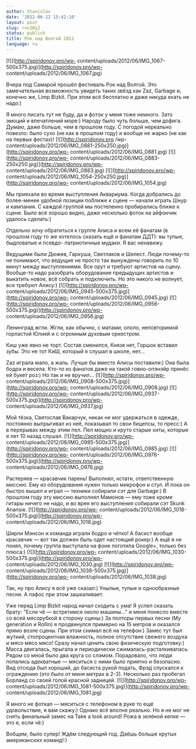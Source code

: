 ```yaml
---
author: Stanislav
date: '2012-06-12 15:42:10'
layout: post
slug: rnv2012
status: publish
title: Рок над Волгой 2012
language: ru
---
```


[![](http://spiridonov.pro/wp-
content/uploads/2012/06/IMG_1067-500x375.jpg)](http://spiridonov.pro/wp-
content/uploads/2012/06/IMG_1067.jpg)

Вчера под Самарой прошёл фестиваль Рок над Волгой. Это замечательная
возможность увидеть таких звёзд как Zaz, Garbage и, конечно же, Limp Bizkit.
При этом всё бесплатно и даже никуда ехать не надо:)

Я много писать тут не буду, да и фоток у меня тоже немного. Зато эмоций и
впечатлений море:)  Народу было чуть больше, чем дофига. Думаю, даже больше,
чем в прошлом году. С погодой нереально повезло: было сухо (не как в прошлом
году) и вообще не жарко (не как на первых фестах)! [![](http://spiridonov.pro
/wp-content/uploads/2012/06/IMG_0881-250x250.jpg)](http://spiridonov.pro/wp-
content/uploads/2012/06/IMG_0881.jpg) [![](http://spiridonov.pro/wp-
content/uploads/2012/06/IMG_0883-250x250.jpg)](http://spiridonov.pro/wp-
content/uploads/2012/06/IMG_0883.jpg) [![](http://spiridonov.pro/wp-
content/uploads/2012/06/IMG_1054-250x250.jpg)](http://spiridonov.pro/wp-
content/uploads/2012/06/IMG_1054.jpg)

Мы приехали во время выступления Аквариума. Когда добрались до более-менее
удобной позиции поближе к сцене — начали играть Шнур и кампания. С каждой
группой мы постепенно пробирались ближе к сцене. Было всё хорошо видно, даже
несколько фоток на айфончик удалось сделать:)

Отдельно хочу обратиться к группе Алиса и всем её фанатам (в прошлом году то
же хотелось сказать ещё и фанатам ДДТ): вы тупые, быдловатые и псевдо-
патриотичные мудаки. Я вас ненавижу.

Ведущими были Дюжев, Гаркуша, Светлаков и Шелест. Люди почему-то не понимают,
что ведущие не просто так вынуждены говорить по 10 минут между выступлениями.
Все орут и требуют артистов на сцену. Вообще-то надо разобрать оборудование
предыдущих артистов и выкатить новое, всё собрать и подключить. Но это никого
не волнует, все требуют Алису:) [![](http://spiridonov.pro/wp-
content/uploads/2012/06/IMG_0945-500x375.jpg)](http://spiridonov.pro/wp-
content/uploads/2012/06/IMG_0945.jpg) [![](http://spiridonov.pro/wp-
content/uploads/2012/06/IMG_0956-500x375.jpg)](http://spiridonov.pro/wp-
content/uploads/2012/06/IMG_0956.jpg)

Ленинград жгли. Жгли, как обычно, с матами, ололо, неповторимой горластой
Юлией и с огромным духовым оркестром.

Киш уже явно не торт. Состав сменился, Князя нет, Горшок вставил зубы. Это не
тот КиШ, который я слушал в школе, нет...

Zaz играла мало, а жаль. Лучше бы вместо Алисы поставили:) Она была бодра и
весела. Кто-то из фанатов даже на такой говно-опэнэйр принёс ей букет роз:) Но
так и не вручил... [![](http://spiridonov.pro/wp-
content/uploads/2012/06/IMG_0908-500x375.jpg)](http://spiridonov.pro/wp-
content/uploads/2012/06/IMG_0908.jpg) [![](http://spiridonov.pro/wp-
content/uploads/2012/06/IMG_0937-500x375.jpg)](http://spiridonov.pro/wp-
content/uploads/2012/06/IMG_0937.jpg)

Мой тёзка, Святослав Вакарчук, никак не мог удержаться в одежде, постоянно
выпрыгивал из неё, показывал то свои бицепсы, то пресс:) А в перерывах между
этим пел. Пел мощно и круто старые хиты, которые я лет 10 назад слушал.
[![](http://spiridonov.pro/wp-
content/uploads/2012/06/IMG_0985-500x375.jpg)](http://spiridonov.pro/wp-
content/uploads/2012/06/IMG_0985.jpg) [![](http://spiridonov.pro/wp-
content/uploads/2012/06/IMG_0976-500x375.jpg)](http://spiridonov.pro/wp-
content/uploads/2012/06/IMG_0976.jpg)

Растеряев — красавчик парень! Выполнял, кстати, ответственную миссию. Ему из
оборудования нужен только микрофон и стул. И пока он быстро вышел и играл —
техники собирали сэт для Garbage:) В прошлом году эту миссию выполнял Мамонов
— ему тоже кроме гитары ничего не надо, и во врея его выступления собирали сэт
Skunk Anansie. [![](http://spiridonov.pro/wp-
content/uploads/2012/06/IMG_1018-500x375.jpg)](http://spiridonov.pro/wp-
content/uploads/2012/06/IMG_1018.jpg)

Ширли Мэнсон и команда играли бодро и чётко! А басист вообще красавчик — вот
так должен быть одет настоящий рокер:) А ещё я не понял, почему группа
выступала на фоне логотипа Google+, только без плюса:)
[![](http://spiridonov.pro/wp-
content/uploads/2012/06/IMG_1030-500x375.jpg)](http://spiridonov.pro/wp-
content/uploads/2012/06/IMG_1030.jpg) [![](http://spiridonov.pro/wp-
content/uploads/2012/06/IMG_1038-500x375.jpg)](http://spiridonov.pro/wp-
content/uploads/2012/06/IMG_1038.jpg)

Так, ну про Алису я всё уже сказал:) Унылые, тупые и однообразные песни. А
пафос при этом зашкаливает.

Уже перед Limp Bizkit народ начал сходить с ума! Я успел сказать брату: "Если
чё — встретимся около машины..." и меня понесло вместе со всей мясорубкой в
сторону сцены:) За полторы первых песни (My generation и Rollin) я продвинулся
примерно на 15 метров и оказался прямо возле сцены. При этом снимал всё на
телефон:) Замес тут был жуткий, стопроцентная влажность, полное отсутствие
свежего воздуха и мясо мясо мясо! Сразу начал ценить свою физическую
подготовку:) Масса двигалась, прыгала и периодически сжималась-расталкивалась.
Рядом со мной было два круга со слэмом. Порадовало, что люди попались
адекватные — мяситься с ними было приятно и безопасно. Вид отсюда был хороший,
до басиста рукой подать, Фрэд спускался к ограждению (это было от меня метрах
в 2-3). Несколько раз пробегал Борланд со своей голой красной задницей.
[![](http://spiridonov.pro/wp-
content/uploads/2012/06/IMG_1081-500x375.jpg)](http://spiridonov.pro/wp-
content/uploads/2012/06/IMG_1081.jpg)

Я много не фоткал — мяситься с телефоном в руке то ещё удовольствие, я вам
скажу:) Однако всё вполне реально. Но я не мог не снять финальный замес на
Take a look around! Рожа в зелёной кепке — это я, если чё:)

  
Вобщем, было супер! Ждём следующий год. Даёшь больше крутых американских
команд!:)


